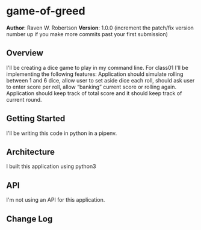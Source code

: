 # game-of-greed
**Author**: Raven W. Robertson
**Version**: 1.0.0 (increment the patch/fix version number up if you make more commits past your first submission)

## Overview
I'll be creating a dice game to play in my command line. For class01 I'll be implementing the following features:
Application should simulate rolling between 1 and 6 dice, allow user to set aside dice each roll, should ask user to enter score per roll, allow “banking” current score or rolling again.
Application should keep track of total score and it should keep track of current round.

## Getting Started
I'll be writing this code in python in a pipenv. 

## Architecture
I built this application using python3

## API
I'm not using an API for this application. 

## Change Log
<!-- Use this are to document the iterative changes made to your application as each feature is successfully implemented. Use time stamps. Here's an example:

01-01-2001 4:59pm - Added functionality to add and delete some things.
-->